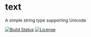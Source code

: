 # text
A simple string type supporting Unicode

[![Build Status](https://travis-ci.org/tzlaine/text.svg?branch=master)](https://travis-ci.org/tzlaine/text)
[![License](https://img.shields.io/badge/license-boost-brightgreen.svg)](LICENSE_1_0.txt)
